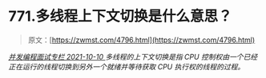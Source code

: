 <!--yml
category: 未分类
date: 0001-01-01 00:00:00
-->

# 771.多线程上下文切换是什么意思？

> 原文：[https://zwmst.com/4796.html](https://zwmst.com/4796.html)

   [ *并发编程面试专栏* ](https://zwmst.com/%e5%b9%b6%e5%8f%91%e7%bc%96%e7%a8%8b%e9%9d%a2%e8%af%95%e4%b8%93%e6%a0%8f)*[ <time datetime="2021-10-10T22:54:14+08:00"> 2021-10-10 </time> ](https://zwmst.com/4796.html)  多线程的上下文切换是指 CPU 控制权由一个已经正在运行的线程切换到另外一个就绪并等待获取 CPU 执行权的线程的过程。*